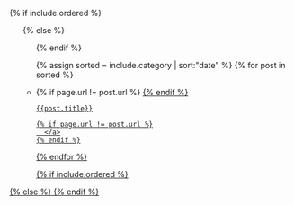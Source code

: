 {% if include.ordered %}
<ol>
{% else %}
<ul>
{% endif %}

{% assign sorted = include.category | sort:"date" %}
{% for post in sorted %}
  <li>
    {% if page.url != post.url %}
      <a href="{{ post.url }}">
    {% endif %}

    {{post.title}}

    {% if page.url != post.url %}
      </a>
    {% endif %}
  </li>
{% endfor %}

{% if include.ordered %}
</ol>
{% else %}
</ul>
{% endif %}
